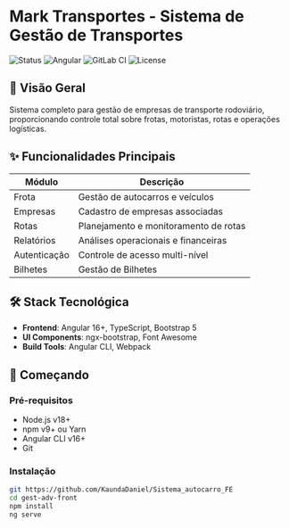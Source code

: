 # Mark Transportes - Sistema de Gestão de Transportes

![Status](https://img.shields.io/badge/Status-Em%20Desenvolvimento-brightgreen)
![Angular](https://img.shields.io/badge/Angular-16+-red)
![GitLab CI](https://img.shields.io/badge/GitLab-CI/CD-orange)
![License](https://img.shields.io/badge/License-MIT-blue)

## 📌 Visão Geral

Sistema completo para gestão de empresas de transporte rodoviário, proporcionando controle total sobre frotas, motoristas, rotas e operações logísticas.

## ✨ Funcionalidades Principais

| Módulo       | Descrição                             |
| ------------ | ------------------------------------- |
| Frota        | Gestão de autocarros e veículos       |
| Empresas     | Cadastro de empresas associadas       |
| Rotas        | Planejamento e monitoramento de rotas |
| Relatórios   | Análises operacionais e financeiras   |
| Autenticação | Controle de acesso multi-nível        |
| Bilhetes     | Gestão de Bilhetes                    |

## 🛠️ Stack Tecnológica

- **Frontend**: Angular 16+, TypeScript, Bootstrap 5
- **UI Components**: ngx-bootstrap, Font Awesome
- **Build Tools**: Angular CLI, Webpack

## 🚀 Começando

### Pré-requisitos

- Node.js v18+
- npm v9+ ou Yarn
- Angular CLI v16+
- Git

### Instalação

```bash
git https://github.com/KaundaDaniel/Sistema_autocarro_FE
cd gest-adv-front
npm install
ng serve
```
